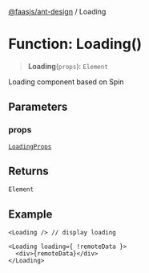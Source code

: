 [@faasjs/ant-design](../README.md) / Loading

# Function: Loading()

> **Loading**(`props`): `Element`

Loading component based on Spin

## Parameters

### props

[`LoadingProps`](../type-aliases/LoadingProps.md)

## Returns

`Element`

## Example

```tsx
<Loading /> // display loading

<Loading loading={ !remoteData }>
  <div>{remoteData}</div>
</Loading>
```
